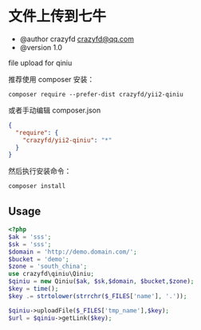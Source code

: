 文件上传到七牛
=================================
* @author crazyfd <crazyfd@qq.com>
* @version 1.0

file upload for qiniu

推荐使用 composer 安装：

```shell
composer require --prefer-dist crazyfd/yii2-qiniu
```

或者手动编辑 composer.json

```json
{
  "require": {
    "crazyfd/yii2-qiniu": "*"
  }
}
```

然后执行安装命令：

```php
composer install
```

Usage
-----

```php
<?php
$ak = 'sss';
$sk = 'sss';
$domain = 'http://demo.domain.com/';
$bucket = 'demo';
$zone = 'south_china';
use crazyfd\qiniu\Qiniu;
$qiniu = new Qiniu($ak, $sk,$domain, $bucket,$zone);
$key = time();
$key .= strtolower(strrchr($_FILES['name'], '.'));

$qiniu->uploadFile($_FILES['tmp_name'],$key);
$url = $qiniu->getLink($key);
```
